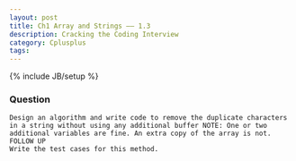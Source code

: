 ```yaml
---
layout: post
title: Ch1 Array and Strings —— 1.3
description: Cracking the Coding Interview
category: Cplusplus
tags:
---
```

{% include JB/setup %}

### Question

	Design an algorithm and write code to remove the duplicate characters in a string without using any additional buffer NOTE: One or two additional variables are fine. An extra copy of the array is not.
	FOLLOW UP
	Write the test cases for this method.
